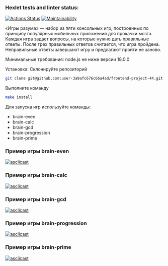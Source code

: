 ### Hexlet tests and linter status:

[![Actions Status](https://github.com/user-3a9afc676c66a4ad/frontend-project-44/actions/workflows/hexlet-check.yml/badge.svg)](https://github.com/user-3a9afc676c66a4ad/frontend-project-44/actions)
[![Maintainability](https://api.codeclimate.com/v1/badges/128ae8004457aa7a95fd/maintainability)](https://codeclimate.com/github/user-3a9afc676c66a4ad/frontend-project-44/maintainability)

«Игры разума» — набор из пяти консольных игр, построенных по принципу популярных мобильных приложений для прокачки мозга. Каждая игра задает вопросы, на которые нужно дать правильные ответы. После трех правильных ответов считается, что игра пройдена. Неправильные ответы завершают игру и предлагают пройти ее заново.

Минимальные требования:
node.js не ниже версии 18.0.0

Установка:
Склонируйте репозиторий

```bash
git clone git@github.com:user-3a9afc676c66a4ad/frontend-project-44.git
```

Выполните команду

```bash
make install
```

Для запуска игр используйте команды:

- brain-even
- brain-calc
- brain-gcd
- brain-progression
- brain-prime

### Пример игры brain-even

[![asciicast](https://asciinema.org/a/XosVjJk2uCyW5Ful3tCFEIoRP.svg)](https://asciinema.org/a/XosVjJk2uCyW5Ful3tCFEIoRP)

### Пример игры brain-calc

[![asciicast](https://asciinema.org/a/Wa2RjDy337dhujFiz8IDVk01P.svg)](https://asciinema.org/a/Wa2RjDy337dhujFiz8IDVk01P)

### Пример игры brain-gcd

[![asciicast](https://asciinema.org/a/zD9FHg1Es4PUsRR9RLx09Gish.svg)](https://asciinema.org/a/zD9FHg1Es4PUsRR9RLx09Gish)

### Пример игры brain-progression

[![asciicast](https://asciinema.org/a/EDdHxbbIDtCGGcz6JN5Eib4K7.svg)](https://asciinema.org/a/EDdHxbbIDtCGGcz6JN5Eib4K7)

### Пример игры brain-prime

[![asciicast](https://asciinema.org/a/7BjFKY3TInA0T3hssfILrR0nx.svg)](https://asciinema.org/a/7BjFKY3TInA0T3hssfILrR0nx)
